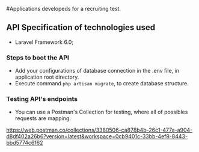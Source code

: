#Applications developeds for a recruiting test.

## API Specification of technologies used

- Laravel Framework 6.0;

### Steps to boot the API

- Add your configurations of database connection in the .env file, in application root directory.
- Execute command `php artisan migrate`, to create database structure.

### Testing API's endpoints

- You can use a Postman's Collection for testing, where all of possibles requests are mapping.

https://web.postman.co/collections/3380506-ca878b4b-26c1-477a-a904-d8df402a26b6?version=latest&workspace=0cb9401c-33bb-4ef8-8443-bbd5774c6f62


